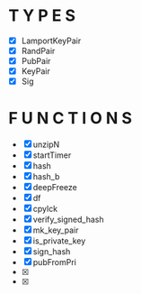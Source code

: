 # T Y P E S
- [x] LamportKeyPair
- [x] RandPair
- [x] PubPair
- [x] KeyPair
- [x] Sig

# F U N C T I O N S 
- [x] unzipN
- [x] startTimer
- [x] hash 
- [x] hash_b
- [x] deepFreeze
- [x] df
- [x] cpylck
- [x] verify_signed_hash
- [x] mk_key_pair
- [x] is_private_key
- [x] sign_hash
- [x] pubFromPri
- [x] 
- [x] 